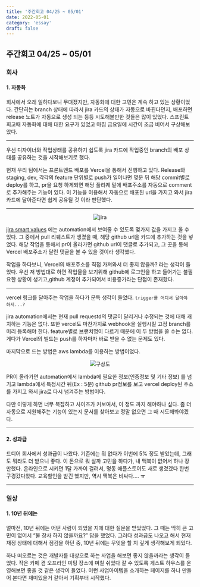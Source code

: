 ```yaml
---
title: '주간회고 04/25 ~ 05/01'
date: 2022-05-01
category: 'essay'
draft: false
---
```


## 주간회고 04/25 ~ 05/01

### 회사

#### 1. 자동화

회사에서 오래 일하다보니 무뎌졌지만, 자동화에 대한 고민은 계속 하고 있는 상황이었다. 간단히는 branch 상태에 따라서 jira 카드의 상태가 자동으로 바뀐다던지, 배포하면 release 노트가 자동으로 생성 되는 등등 시도해볼만한 것들은 많이 있었다. 스프린트 회고때 자동화에 대해 대한 요구가 있었고 마침 금요일에 시간이 조금 비어서 구상해보았다.

---

우선 디자이너와 작업상태를 공유하기 쉽도록 jira 카드에 작업중인 branch의 배포 상태를 공유하는 것을 시작해보기로 했다.

현재 우리 팀에서는 프론트엔드 배포를 Vercel을 통해서 진행하고 있다. Release와 staging, dev, 각각의 feature 단위별로 push가 일어나면 몇분 뒤 해당 commit별로 deploy를 하고, pr을 요청 하게되면 해당 풀리퀘 밑에 배포주소를 자동으로 comment로 추가해주는 기능이 있다. 이 기능을 이용해서 자동으로 배포된 url을 가지고 와서 jira 카드에 달아준다면 쉽게 공유될 것 이라 판단했다.

---

<div style="text-align:center">
<img style="max-width: 600px;" alt="jira" src="https://user-images.githubusercontent.com/34129711/167281082-4d9e7a5d-403d-4931-9443-fddd929cfa51.png">
</div>

[jira smart values](https://support.atlassian.com/cloud-automation/docs/jira-smart-values-development/) 에는 automation에서 보여줄 수 있도록 몇가지 값을 가지고 올 수 있다. 그 중에서 pull 리퀘스트가 생겼을 때, 해당 github url을 카드에 추가하는 것을 넣었다. 해당 작업을 통해서 pr이 올라가면 github url이 댓글로 추가되고, 그 곳을 통해 Vercel 배포주소가 달린 댓글을 볼 수 있을 것이라 생각했다.

작업을 하다보니, Vercel의 배포주소를 직접 가져와서 더 좋지 않을까? 라는 생각이 들었다. 우선 저 방법대로 하면 작업물을 보기위해 github에 로그인을 하고 들어가는 불필요한 상황이 생기고,github 계정이 추가되어서 비용증가라는 단점이 존재핬다.

---

vercel 링크를 달아주는 작업을 하다가 문득 생각이 들었다. `trigger를 어디서 달아야 하지...?`

jira automation에서는 현재 pull requestd의 댓글이 달리거나 수정되는 것에 대해 캐치하는 기능은 없다. 또한 vercel도 마찬가지로 webhook을 실행시킬 고정 branch를 미리 등록해야 한다. feature별로 브랜치명이 다르기 때문에 이 두 방법을 쓸 수는 없다. 게다가 Vercel의 빌드는 push를 하자마자 바로 받을 수 없는 문제도 있다.

마지막으로 드는 방법은 aws lambda를 이용하는 방법이었다.

<div style="text-align:center">
<img style="max-width: 600px;"  alt="구상도" src="https://user-images.githubusercontent.com/34129711/167281004-bebc3402-5564-4832-b8be-98ce4438228a.png">
</div>

PR이 올라가면 automation에서 lambda에 필요한 정보(인증정보 및 기타 정보) 를 넘기고 lambda에서 특정시간 뒤(Ex : 5분) github pr정보를 보고 vercel deploy된 주소를 가지고 와서 jira로 다시 넘겨주는 방법이다.

다만 이렇게 하면 너무 복잡하고 사이즈가 커보여서, 이 정도 까지 해야하나 싶다. 좀 더 자동으로 지원해주는 기능이 있는지 문서를 찾아보고 정말 없으면 그 때 시도해봐야겠다.

---

#### 2. 성과급

드디어 회사에서 성과급이 나왔다. 기존에는 뭐 없다가 이번에 5% 정도 받았는데, 그래도 뭐라도 더 받으니 좋다. 이 돈으로 뭐 살까 고민을 하다가, 내 맥북이 없어서 하나 장만했다. 온라인으로 시키면 1달 가까이 걸려서, 명동 애플스토어도 새로 생겼겠다 한번 구경갔다왔다. 교육할인을 받긴 했지만, 역시 맥북은 비싸다.... ㅠ

---

### 일상

#### 1. 10년 뒤에는

얼마전, 10년 뒤에는 어떤 사람이 되었을 지에 대한 질문을 받았었다. 그 때는 딱히 큰 고민이 없어서 “물 장사 하지 않을까요?” 답을 했었다. 그러다 성과급도 나오고 해서 현재 재정 상태에 대해서 점검을 하던 중, 10년 뒤에는 무엇을 할 지 깊게 생각해보게 되었다.

하나 떠오르는 것은 개발자를 대상으로 하는 사업을 해보면 좋지 않을까라는 생각이 들었다. 작은 카페 겸 오프라인 미팅 장소에 며칠 쉬었다 갈 수 있도록 게스트 하우스를 운영해보면 좋을 것 같은 생각이 들었다. 이런 사업아이템을 소개하는 페이지를 하나 만들어 본다면 재미있을거 같아서 기획부터 시작했다.
